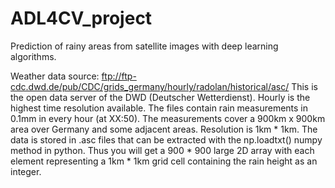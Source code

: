 # ADL4CV_project
Prediction of rainy areas from satellite images with deep learning algorithms.

Weather data source: ftp://ftp-cdc.dwd.de/pub/CDC/grids_germany/hourly/radolan/historical/asc/
This is the open data server of the DWD (Deutscher Wetterdienst). Hourly is the highest time resolution available. The files contain rain measurements in 0.1mm in every hour (at XX:50). The measurements cover a 900km x 900km area over Germany and some adjacent areas. Resolution is 1km * 1km. The data is stored in .asc files that can be extracted with the np.loadtxt() numpy method in python. Thus you will get a 900 * 900 large 2D array with each element representing a 1km * 1km grid cell containing the rain height as an integer.
